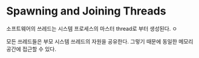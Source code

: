 

# Spawning and Joining Threads

소프트웨어의 쓰레드는 시스템 프로세스의 마스터 thread로 부터 생성된다. ㅇ

모든 쓰레드들은 부모 시스템 쓰레드의 자원을 공유한다. 그렇기 때문에 동일한 메모리 공간에 접근할 수 있다.




